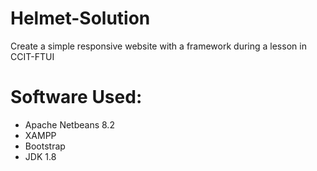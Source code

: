 # Helmet-Solution
Create a simple responsive website with a framework during a lesson in CCIT-FTUI

# Software Used:
- Apache Netbeans 8.2
- XAMPP
- Bootstrap
- JDK 1.8

#
